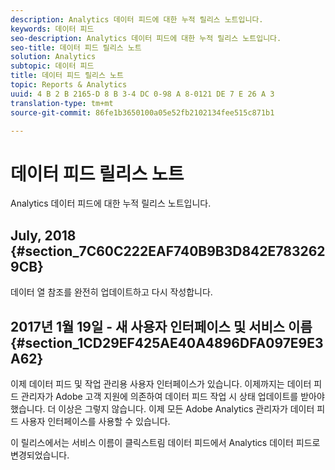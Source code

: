 ```yaml
---
description: Analytics 데이터 피드에 대한 누적 릴리스 노트입니다.
keywords: 데이터 피드
seo-description: Analytics 데이터 피드에 대한 누적 릴리스 노트입니다.
seo-title: 데이터 피드 릴리스 노트
solution: Analytics
subtopic: 데이터 피드
title: 데이터 피드 릴리스 노트
topic: Reports & Analytics
uuid: 4 B 2 B 2165-D 8 B 3-4 DC 0-98 A 8-0121 DE 7 E 26 A 3
translation-type: tm+mt
source-git-commit: 86fe1b3650100a05e52fb2102134fee515c871b1

---
```



# 데이터 피드 릴리스 노트

Analytics 데이터 피드에 대한 누적 릴리스 노트입니다.

## July, 2018 {#section_7C60C222EAF740B9B3D842E7832629CB}

데이터 열 참조를 완전히 업데이트하고 다시 작성합니다.

## 2017년 1월 19일 - 새 사용자 인터페이스 및 서비스 이름 {#section_1CD29EF425AE40A4896DFA097E9E3A62}

이제 데이터 피드 및 작업 관리용 사용자 인터페이스가 있습니다. 이제까지는 데이터 피드 관리자가 Adobe 고객 지원에 의존하여 데이터 피드 작업 시 상태 업데이트를 받아야 했습니다. 더 이상은 그렇지 않습니다. 이제 모든 Adobe Analytics 관리자가 데이터 피드 사용자 인터페이스를 사용할 수 있습니다.

이 릴리스에서는 서비스 이름이 클릭스트림 데이터 피드에서 Analytics 데이터 피드로 변경되었습니다.
